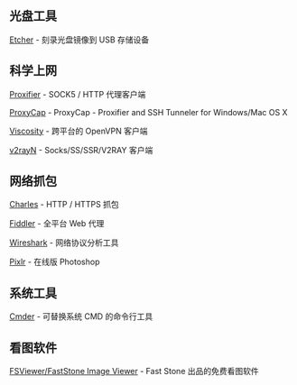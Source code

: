 ## 光盘工具
[Etcher](https://etcher.io/) - 刻录光盘镜像到 USB 存储设备

## 科学上网
[Proxifier](https://www.proxifier.com/) - SOCK5 / HTTP 代理客户端

[ProxyCap](www.proxycap.com/) - ProxyCap - Proxifier and SSH Tunneler for Windows/Mac OS X

[Viscosity](https://www.sparklabs.com/viscosity/) - 跨平台的 OpenVPN 客户端

[v2rayN](https://github.com/2dust/v2rayN) - Socks/SS/SSR/V2RAY 客户端

## 网络抓包
[Charles](https://www.charlesproxy.com/) - HTTP / HTTPS 抓包

[Fiddler](http://www.telerik.com/fiddler) - 全平台 Web 代理

[Wireshark](https://www.wireshark.org/) - 网络协议分析工具

[Pixlr](https://pixlr.com/editor/) - 在线版 Photoshop

## 系统工具

[Cmder](https://cmder.net/) - 可替换系统 CMD 的命令行工具

## 看图软件
[FSViewer/FastStone Image Viewer](https://www.faststone.org/FSViewerDetail.htm) - Fast Stone 出品的免费看图软件